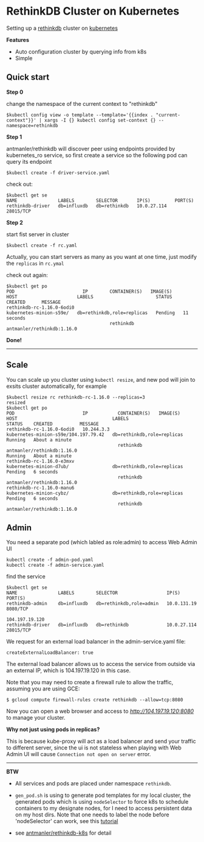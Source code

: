 RethinkDB Cluster on Kubernetes
==============================

Setting up a [rethinkdb](http://rethinkdb.com/) cluster on [kubernetes](http://kubernetes.io)

**Features**

 * Auto configuration cluster by querying info from k8s
 * Simple

Quick start
-----------
**Step 0**

change the namespace of the current context to "rethinkdb"
```
$kubectl config view -o template --template='{{index . "current-context"}}' | xargs -I {} kubectl config set-context {} --namespace=rethinkdb
```

**Step 1**

antmanler/rethinkdb will discover peer using endpoints provided by kubernetes_ro service,
so first create a service so the following pod can query its endpoint

```shell
$kubectl create -f driver-service.yaml
```

check out:

```shell
$kubectl get se
NAME               LABELS        SELECTOR       IP(S)         PORT(S)
rethinkdb-driver   db=influxdb   db=rethinkdb   10.0.27.114   28015/TCP
```

**Step 2**

start fist server in cluster

```shell
$kubectl create -f rc.yaml
```

Actually, you can start servers as many as you want at one time, just modify the `replicas` in `rc.ymal`

check out again:

```shell
$kubectl get po
POD                         IP        CONTAINER(S)   IMAGE(S)                     HOST                      LABELS                       STATUS    CREATED      MESSAGE
rethinkdb-rc-1.16.0-6odi0                                                         kubernetes-minion-s59e/   db=rethinkdb,role=replicas   Pending   11 seconds   
                                      rethinkdb      antmanler/rethinkdb:1.16.0   
```

**Done!**


---

Scale
-----

You can scale up you cluster using `kubectl resize`, and new pod will join to exsits cluster automatically, for example


```shell
$kubectl resize rc rethinkdb-rc-1.16.0 --replicas=3
resized
$kubectl get po
POD                         IP           CONTAINER(S)   IMAGE(S)                     HOST                                   LABELS                       STATUS    CREATED          MESSAGE
rethinkdb-rc-1.16.0-6odi0   10.244.3.3                                               kubernetes-minion-s59e/104.197.79.42   db=rethinkdb,role=replicas   Running   About a minute   
                                         rethinkdb      antmanler/rethinkdb:1.16.0                                                                       Running   About a minute   
rethinkdb-rc-1.16.0-e3mxv                                                            kubernetes-minion-d7ub/                db=rethinkdb,role=replicas   Pending   6 seconds        
                                         rethinkdb      antmanler/rethinkdb:1.16.0                                                                                 
rethinkdb-rc-1.16.0-manu6                                                            kubernetes-minion-cybz/                db=rethinkdb,role=replicas   Pending   6 seconds   
                                         rethinkdb      antmanler/rethinkdb:1.16.0       
```

Admin
-----

You need a separate pod (which labled as role:admin) to access Web Admin UI

```shell
kubectl create -f admin-pod.yaml
kubectl create -f admin-service.yaml
```

find the service

```shell
$kubectl get se
NAME               LABELS        SELECTOR                  IP(S)            PORT(S)
rethinkdb-admin    db=influxdb   db=rethinkdb,role=admin   10.0.131.19      8080/TCP
                                                           104.197.19.120   
rethinkdb-driver   db=influxdb   db=rethinkdb              10.0.27.114      28015/TCP
```

We request for an external load balancer in the admin-service.yaml file:

```
createExternalLoadBalancer: true
```

The external load balancer allows us to access the service from outside via an external IP, which is 104.197.19.120 in this case. 

Note that you may need to create a firewall rule to allow the traffic, assuming you are using GCE:
```
$ gcloud compute firewall-rules create rethinkdb --allow=tcp:8080
```

Now you can open a web browser and access to *http://104.197.19.120:8080* to manage your cluster.



**Why not just using pods in replicas?**

This is because kube-proxy will act as a load balancer and send your traffic to different server,
since the ui is not stateless when playing with Web Admin UI will cause `Connection not open on server` error.


- - -

**BTW**

  * All services and pods are placed under namespace `rethinkdb`.

  * `gen_pod.sh` is using to generate pod templates for my local cluster,
the generated pods which is using `nodeSelector` to force k8s to schedule containers to my designate nodes, for I need to access persistent data on my host dirs. Note that one needs to label the node before 'nodeSelector' can work, see this [tutorial](https://github.com/GoogleCloudPlatform/kubernetes/tree/master/examples/node-selection)

  * see [antmanler/rethinkdb-k8s](https://github.com/antmanler/rethinkdb-k8s) for detail
